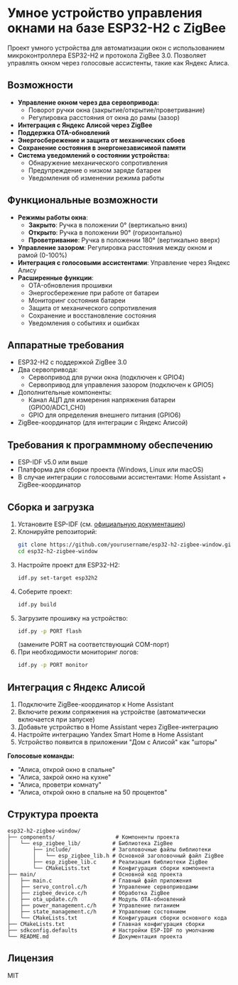 # Умное устройство управления окнами на базе ESP32-H2 с ZigBee

Проект умного устройства для автоматизации окон с использованием микроконтроллера ESP32-H2 и протокола ZigBee 3.0. Позволяет управлять окном через голосовые ассистенты, такие как Яндекс Алиса.

## Возможности

- **Управление окном через два сервопривода:**
  - Поворот ручки окна (закрытие/открытие/проветривание)
  - Регулировка расстояния от окна до рамы (зазор)
- **Интеграция с Яндекс Алисой через ZigBee**
- **Поддержка OTA-обновлений**
- **Энергосбережение и защита от механических сбоев**
- **Сохранение состояния в энергонезависимой памяти**
- **Система уведомлений о состоянии устройства:**
  - Обнаружение механического сопротивления
  - Предупреждение о низком заряде батареи
  - Уведомления об изменении режима работы

## Функциональные возможности

- **Режимы работы окна**:
  - **Закрыто**: Ручка в положении 0° (вертикально вниз)
  - **Открыто**: Ручка в положении 90° (горизонтально)
  - **Проветривание**: Ручка в положении 180° (вертикально вверх)
- **Управление зазором**: Регулировка расстояния между окном и рамой (0-100%)
- **Интеграция с голосовыми ассистентами**: Управление через Яндекс Алису
- **Расширенные функции**:
  - OTA-обновления прошивки
  - Энергосбережение при работе от батареи
  - Мониторинг состояния батареи
  - Защита от механического сопротивления
  - Сохранение и восстановление состояния
  - Уведомления о событиях и ошибках

## Аппаратные требования

- ESP32-H2 с поддержкой ZigBee 3.0
- Два сервопривода:
  - Сервопривод для ручки окна (подключен к GPIO4)
  - Сервопривод для управления зазором (подключен к GPIO5)
- Дополнительные компоненты:
  - Канал АЦП для измерения напряжения батареи (GPIO0/ADC1_CH0)
  - GPIO для определения внешнего питания (GPIO6)
- ZigBee-координатор (для интеграции с Яндекс Алисой)

## Требования к программному обеспечению

- ESP-IDF v5.0 или выше
- Платформа для сборки проекта (Windows, Linux или macOS)
- В случае интеграции с голосовыми ассистентами: Home Assistant + ZigBee-координатор

## Сборка и загрузка

1. Установите ESP-IDF (см. [официальную документацию](https://docs.espressif.com/projects/esp-idf/en/latest/esp32/get-started/))
2. Клонируйте репозиторий:
   ```bash
   git clone https://github.com/yourusername/esp32-h2-zigbee-window.git
   cd esp32-h2-zigbee-window
   ```
3. Настройте проект для ESP32-H2:
   ```bash
   idf.py set-target esp32h2
   ```
4. Соберите проект:
   ```bash
   idf.py build
   ```
5. Загрузите прошивку на устройство:
   ```bash
   idf.py -p PORT flash
   ```
   (замените PORT на соответствующий COM-порт)
6. При необходимости мониторинг логов:
   ```bash
   idf.py -p PORT monitor
   ```

## Интеграция с Яндекс Алисой

1. Подключите ZigBee-координатор к Home Assistant
2. Включите режим сопряжения на устройстве (автоматически включается при запуске)
3. Добавьте устройство в Home Assistant через ZigBee-интеграцию
4. Настройте интеграцию Yandex Smart Home в Home Assistant
5. Устройство появится в приложении "Дом с Алисой" как "шторы"

**Голосовые команды:**
- "Алиса, открой окно в спальне"
- "Алиса, закрой окно на кухне"
- "Алиса, проветри комнату"
- "Алиса, открой окно в спальне на 50 процентов"

## Структура проекта

```
esp32-h2-zigbee-window/
├── components/                   # Компоненты проекта
│   └── esp_zigbee_lib/          # Библиотека ZigBee
│       ├── include/             # Заголовочные файлы библиотеки
│       │   └── esp_zigbee_lib.h # Основной заголовочный файл ZigBee
│       ├── esp_zigbee_lib.c     # Реализация библиотеки ZigBee
│       └── CMakeLists.txt       # Конфигурация сборки компонента
├── main/                        # Основной код проекта
│   ├── main.c                   # Главный файл приложения
│   ├── servo_control.c/h        # Управление сервоприводами
│   ├── zigbee_device.c/h        # Обработка ZigBee
│   ├── ota_update.c/h           # Модуль OTA-обновлений
│   ├── power_management.c/h     # Управление питанием
│   ├── state_management.c/h     # Управление состоянием
│   └── CMakeLists.txt           # Конфигурация сборки основного кода
├── CMakeLists.txt               # Главная конфигурация сборки
├── sdkconfig.defaults           # Настройки ESP-IDF по умолчанию
└── README.md                    # Документация проекта
```

## Лицензия

MIT 